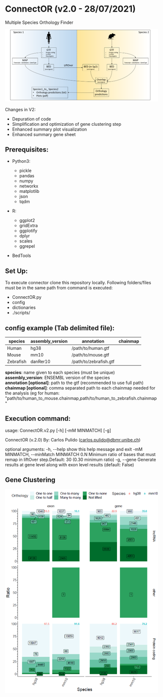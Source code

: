 # ConnectOR (v2.0 - 28/07/2021)
Multiple Species Orthology Finder

![Image not available](https://raw.githubusercontent.com/Carlospq/ConnectOR/master/raw/ConnectOR.png "ConnectOR summary")

Changes in V2:
* Depuration of code
* Simplification and optimization of gene clustering step
* Enhanced summary plot visualization
* Enhanced summary gene sheet

## Prerequisites:
- Python3:
  * pickle
  * pandas
  * numpy
  * networkx
  * matplotlib
  * json
  * tqdm
 
- R:
  * ggplot2
  * gridExtra
  * ggplotify
  * dplyr
  * scales
  * ggrepel
  
- BedTools

## Set Up:
To execute connector clone this repository locally.
Following folders/files must be in the same path from command is executed:
  - ConnectOR.py
  - config
  - dictionaries
  - ./scripts/
 
## config example (Tab delimited file):
| species | assembly_version |annotation | chainmap |
| --- | --- | --- | --- |
| Human | hg38 | /path/to/human.gtf |  |
| Mouse	| mm10	| /path/to/mouse.gtf |  |
| Zebrafish | danRer10 | /path/to/zebrafish.gtf |  |

   **species**: name given to each species (must be unique)  
   **assembly_version**: ENSEMBL version of the species  
   **annotation [optional]**: path to the gtf (recommended to use full path)  
   **chainmap [optional]**: comma separated path to each chainmap needed for the analysis (eg for human: "path/to/human_to_mouse.chainmap,path/to/human_to_zebrafish.chainmap"  

## Execution command:
usage: ConnectOR.v2.py [-h] [-mM MINMATCH] [-g]

ConnectOR (v.2.0)
By: Carlos Pulido (carlos.pulido@dbmr.unibe.ch)

optional arguments:
  -h, --help            show this help message and exit
  -mM MINMATCH, --minMatch MINMATCH
                        0.N Minimum ratio of bases that must remap in liftOver
                        step.Default: 30 (0.30 minimum ratio)
  -g, --gene            Generate results at gene level along with exon level
                        results (default: False)
  
## Gene Clustering
![Image not available](https://raw.githubusercontent.com/Carlospq/ConnectOR/master/raw/GENCODE_hg38_mm10.png "ConnectOR summary")
